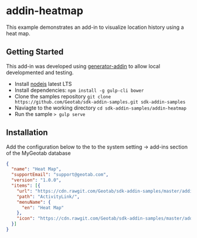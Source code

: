# addin-heatmap
This example demonstrates an add-in to visualize location history using a heat map.

## Getting Started

This add-in was developed using [generator-addin](https://github.com/Geotab/generator-addin) to allow local developmented and testing.

* Install [nodejs](https://nodejs.org/en/) latest LTS
* Install dependencies: `npm install -g gulp-cli bower`
* Clone the samples repository `git clone https://github.com/Geotab/sdk-addin-samples.git sdk-addin-samples`
* Naviagte to the working directory `cd sdk-addin-samples/addin-heatmap`
* Run the sample `> gulp serve`

## Installation
Add the configuration below to the to the system setting -> add-ins section of the MyGeotab database

```json
{
  "name": "Heat Map",
  "supportEmail": "support@geotab.com",
  "version": "1.0.0",
  "items": [{
    "url": "https://cdn.rawgit.com/Geotab/sdk-addin-samples/master/addin-heatmap/dist/heatmap.html",
    "path": "ActivityLink/",
    "menuName": {
      "en": "Heat Map"
    },
    "icon": "https://cdn.rawgit.com/Geotab/sdk-addin-samples/master/addin-heatmap/dist/images/icon.svg"
  }]
}
```
